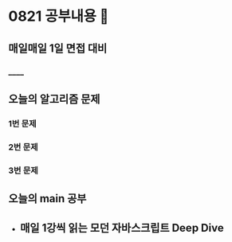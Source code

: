 # 0821 공부내용 📖

## 매일매일 1일 면접 대비

### ____


## 오늘의 알고리즘 문제

### 1번 문제


### 2번 문제


### 3번 문제



## 오늘의 main 공부

- 매일 1강씩 읽는 모던 자바스크립트 Deep Dive
  - 